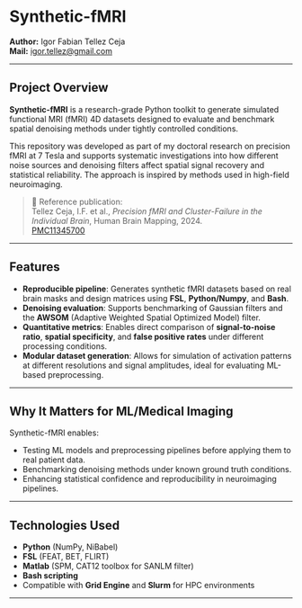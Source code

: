 # Synthetic-fMRI

**Author:** Igor Fabian Tellez Ceja  
**Mail:** igor.tellez@gmail.com 
 
---

## Project Overview

**Synthetic-fMRI** is a research-grade Python toolkit to generate simulated functional MRI (fMRI) 4D datasets designed to evaluate and benchmark spatial denoising methods under tightly controlled conditions.

This repository was developed as part of my doctoral research on precision fMRI at 7 Tesla and supports systematic investigations into how different noise sources and denoising filters affect spatial signal recovery and statistical reliability. The approach is inspired by methods used in high-field neuroimaging.

> 📘 Reference publication:  
> Tellez Ceja, I.F. et al., *Precision fMRI and Cluster-Failure in the Individual Brain*, Human Brain Mapping, 2024.  
> [PMC11345700](https://pmc.ncbi.nlm.nih.gov/articles/PMC11345700/)

---

## Features

- **Reproducible pipeline**: Generates synthetic fMRI datasets based on real brain masks and design matrices using **FSL**, **Python/Numpy**, and **Bash**.
- **Denoising evaluation**: Supports benchmarking of Gaussian filters and the **AWSOM** (Adaptive Weighted Spatial Optimized Model) filter.
- **Quantitative metrics**: Enables direct comparison of **signal-to-noise ratio**, **spatial specificity**, and **false positive rates** under different processing conditions.
- **Modular dataset generation**: Allows for simulation of activation patterns at different resolutions and signal amplitudes, ideal for evaluating ML-based preprocessing.

---

## Why It Matters for ML/Medical Imaging

Synthetic-fMRI enables:

- Testing ML models and preprocessing pipelines before applying them to real patient data.
- Benchmarking denoising methods under known ground truth conditions.
- Enhancing statistical confidence and reproducibility in neuroimaging pipelines.

---

## Technologies Used

- **Python** (NumPy, NiBabel)
- **FSL** (FEAT, BET, FLIRT)
- **Matlab** (SPM, CAT12 toolbox for SANLM filter)
- **Bash scripting**
- Compatible with **Grid Engine** and **Slurm** for HPC environments

---
